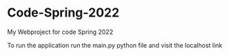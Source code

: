 # Code-Spring-2022
My Webproject for code Spring 2022

To run the application run the main.py python file and visit the localhost link




